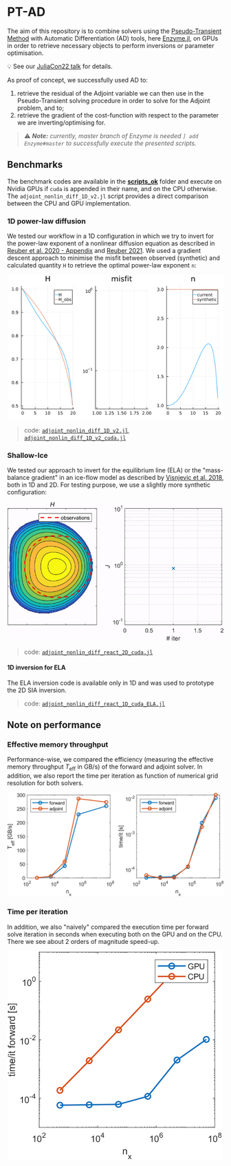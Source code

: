 # PT-AD

The aim of this repository is to combine solvers using the [Pseudo-Transient Method](https://doi.org/10.5194/gmd-15-5757-2022) with Automatic Differentiation (AD) tools, here [Enzyme.jl](https://enzyme.mit.edu/julia/), on GPUs in order to retrieve necessary objects to perform inversions or parameter optimisation. 

:bulb: See our [JuliaCon22 talk](https://youtu.be/K2VtJe9baO4) for details.

As proof of concept, we successfully used AD to:
1. retrieve the residual of the Adjoint variable we can then use in the Pseudo-Transient solving procedure in order to solve for the Adjoint problem, and to;
2. retrieve the gradient of the cost-function with respect to the parameter we are inverting/optimising for.

> :warning: _**Note:** currently, master branch of Enzyme is needed `] add Enzyme#master` to successfully execute the presented scripts._

## Benchmarks
The benchmark codes are available in the [**scripts_ok**](/scripts_ok/) folder and execute on Nvidia GPUs if `cuda` is appended in their name, and on the CPU otherwise. The `adjoint_nonlin_diff_1D_v2.jl` script provides a direct comparison between the CPU and GPU implementation.

### 1D power-law diffusion
We tested our workflow in a 1D configuration in which we try to invert for the power-law exponent of a nonlinear diffusion equation as described in [Reuber et al. 2020 - Appendix](https://doi.org/10.1016/j.jcp.2020.109797) and [Reuber 2021](https://doi.org/10.1007/s13137-021-00186-y). We used a gradient descent approach to minimise the misfit between observed (synthetic) and calculated quantity `H` to retrieve the optimal power-law exponent `n`:

![Inverting for power-law exponent in 1D](/docs/npow_inverse1D.gif)

> code: [`adjoint_nonlin_diff_1D_v2.jl`](/scripts_ok/adjoint_nonlin_diff_1D_v2.jl), [`adjoint_nonlin_diff_1D_v2_cuda.jl`](/scripts_ok/adjoint_nonlin_diff_1D_v2_cuda.jl)

### Shallow-Ice
We tested our approach to invert for the equilibrium line (ELA) or the "mass-balance gradient" in an ice-flow model as described by [Visnjevic et al. 2018](http://www.doi.org/10.1017/jog.2018.82), both in 1D and 2D. For testing purpose, we use a slightly more synthetic configuration:

![Inverting forMB gradient in 2D](/docs/inverse_2D_sia.gif)

> code: [`adjoint_nonlin_diff_react_2D_cuda.jl`](/scripts_ok/adjoint_nonlin_diff_react_2D_cuda.jl)

#### 1D inversion for ELA
The ELA inversion code is available only in 1D and was used to prototype the 2D SIA inversion.

> code: [`adjoint_nonlin_diff_react_1D_cuda_ELA.jl`](/scripts_ok/adjoint_nonlin_diff_react_1D_cuda_ELA.jl)

## Note on performance

### Effective memory throughput
Performance-wise, we compared the efficiency (measuring the effective memory throughput $T_\mathrm{eff}$ in GB/s) of the forward and adjoint solver. In addition, we also report the time per iteration as function of numerical grid resolution for both solvers.

![Effective memory throughput](/docs/Teff_timeit.png)

### Time per iteration
In addition, we also "naively" compared the execution time per forward solve iteration in seconds when executing both on the GPU and on the CPU. There we see about 2 orders of magnitude speed-up.

![CPU vs GPU timing](/docs/timeit_gpu_cpu.png)
